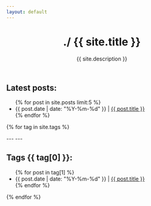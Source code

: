 ```yaml
---
layout: default
---
```


<header>
  <h1>./ {{ site.title }}</h1>
  <p>{{ site.description }}</p>
</header>

<section>
  <h2>Latest posts:</h2>
  <ul>
    {% for post in site.posts limit:5 %}
      <li>
        <span class="date">{{ post.date | date: "%Y-%m-%d" }}</span> | <a href="{{ post.url | relative_url }}">{{ post.title }}</a>
      </li>
    {% endfor %}
  </ul>
</section>

{% for tag in site.tags %}
  <section>
    ---
    ---
    <h2>Tags {{ tag[0] }}:</h2>
    <ul>
      {% for post in tag[1] %}
        <li>
          <span class="date">{{ post.date | date: "%Y-%m-%d" }}</span> | <a href="{{ post.url | relative_url }}">{{ post.title }}</a>
        </li>
      {% endfor %}
    </ul>
  </section>
{% endfor %}